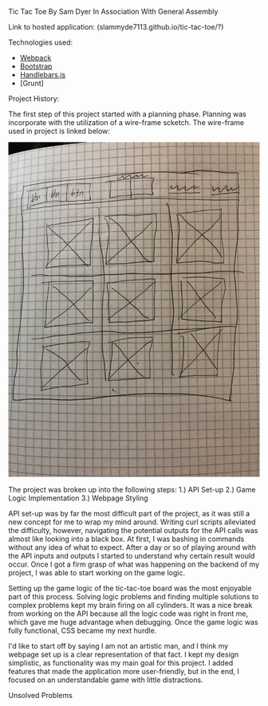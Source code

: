 Tic Tac Toe
By Sam Dyer
In Association With General Assembly

Link to hosted application:
(slammyde7113.github.io/tic-tac-toe/?)

Technologies used:

-   [Webpack](https://webpack.github.io)
-   [Bootstrap](http://getbootstrap.com)
-   [Handlebars.js](http://handlebarsjs.com)
-   [Grunt]

Project History:

  The first step of this project started with a planning phase. Planning was incorporate with the utilization of a wire-frame scketch. The wire-frame used in project is linked below:
  
  ![alt text](IMG_0828.JPG "Picture of Project Wire-Frame")

  The project was broken up into the following steps:
  1.) API Set-up
  2.) Game Logic Implementation
  3.) Webpage Styling

  API set-up was by far the most difficult part of the project, as it was still a new concept for me to wrap my mind around. Writing curl scripts alleviated the difficulty, however, navigating the potential outputs for the API calls was almost like looking into a black box. At first, I was bashing in commands without any idea of what to expect. After a day or so of playing around with the API inputs and outputs I started to understand why certain result would occur. Once I got a firm grasp of what was happening on the backend of my project, I was able to start working on the game logic.

  Setting up the game logic of the tic-tac-toe board was the most enjoyable part of this process. Solving logic problems and finding multiple solutions to complex problems kept my brain firing on all cylinders. It was a nice break from working on the API because all the logic code was right in front me, which gave me huge advantage when debugging. Once the game logic was fully functional, CSS became my next hurdle.

  I'd like to start off by saying I am not an artistic man, and I think my webpage set up is a clear representation of that fact. I kept my design simplistic, as functionality was my main goal for this project. I added features that made the application more user-friendly, but in the end, I focused on an understandable game with little distractions.

Unsolved Problems
